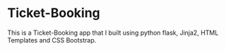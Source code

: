 # Ticket-Booking
This is a Ticket-Booking app that I built using python flask, Jinja2, HTML Templates and CSS Bootstrap.
